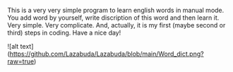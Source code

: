 This is a very very simple program to learn english words in manual mode. You add word by yourself, write discription of this word and then learn it. Very simple. Very complicate. And, actually, it is my first (maybe second or third) steps in coding. Have a nice day!

![alt text] (https://github.com/Lazabuda/Lazabuda/blob/main/Word_dict.png?raw=true)
